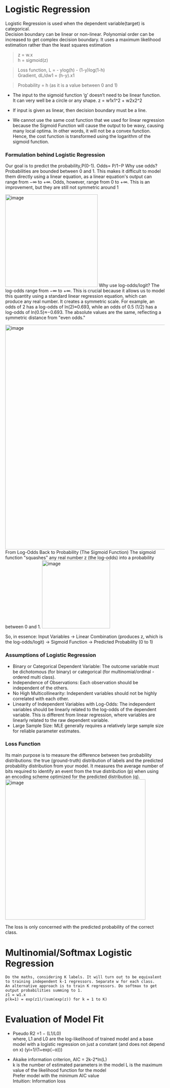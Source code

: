 # Logistic Regression
Logistic Regression is used when the dependent variable(target) is categorical.  
Decision boundary can be linear or non-linear. Polynomial order can be increased to get complex decision boundary.
It uses a maximum likelihood estimation rather than the least squares estimation  

> z = w.x  
> h = sigmoid(z) 

> Loss function, L = - ylog(h) - (1-y)log(1-h)  
> Gradient, dL/dw1 = (h-y).x1

> Probability = h (as it is a value between 0 and 1)

* The input to the sigmoid function ‘g’ doesn’t need to be linear function. It can very well be a circle or any shape. z = w1x1^2 + w2x2^2

* If input is given as linear, then decision boundary must be a line.

* We cannot use the same cost function that we used for linear regression because the Sigmoid Function will cause the output to be wavy, causing many local optima. 
  In other words, it will not be a convex function. Hence, the cost function is transformed using the logarithm of the sigmoid function.

### Formulation behind Logistic Regression
Our goal is to predict the probability,P(0-1). 
Odds= P/1−P
Why use odds?
Probabilities are bounded between 0 and 1. This makes it difficult to model them directly using a linear equation, as a linear equation's output can range from −∞ to +∞.
Odds, however, range from 0 to +∞. This is an improvement, but they are still not symmetric around 1

​<img width="292" alt="image" src="https://github.com/user-attachments/assets/662a4b46-a38f-4f98-a85d-4294f462c281" />
Why use log-odds/logit?
The log-odds range from −∞ to +∞. This is crucial because it allows us to model this quantity using a standard linear regression equation, which can produce any real number.
It creates a symmetric scale. For example, an odds of 2 has a log-odds of ln(2)≈0.693, while an odds of 0.5 (1/2) has a log-odds of ln(0.5)≈−0.693. The absolute values are the same, reflecting a symmetric distance from "even odds."

<img width="709" alt="image" src="https://github.com/user-attachments/assets/c3d85821-4ba9-42ff-9d92-4efad58d1b27" />
From Log-Odds Back to Probability (The Sigmoid Function)
The sigmoid function "squashes" any real number z (the log-odds) into a probability between 0 and 1.
<img width="215" alt="image" src="https://github.com/user-attachments/assets/81eb2c16-10cf-433e-a58e-c9dba54ae0f5" />

So, in essence: Input Variables → Linear Combination (produces z, which is the log-odds/logit) → Sigmoid Function → Predicted Probability (0 to 1)

### Assumptions of Logistic Regression
* Binary or Categorical Dependent Variable: The outcome variable must be dichotomous (for binary) or categorical (for multinomial/ordinal - ordered multi class).
* Independence of Observations: Each observation should be independent of the others.
* No High Multicollinearity: Independent variables should not be highly correlated with each other.
* Linearity of Independent Variables with Log-Odds: The independent variables should be linearly related to the log-odds of the dependent variable. This is different from linear regression, where variables are linearly related to the raw dependent variable.
* Large Sample Size: MLE generally requires a relatively large sample size for reliable parameter estimates.

### Loss Function
Its main purpose is to measure the difference between two probability distributions: the true (ground-truth) distribution of labels and the predicted probability distribution from your model. It measures the average number of bits required to identify an event from the true distribution (p) when using an encoding scheme optimized for the predicted distribution (q).
<img width="443" alt="image" src="https://github.com/user-attachments/assets/411db1e0-b35c-426d-bfe9-9ab86ab8b62b" />

The loss is only concerned with the predicted probability of the correct class.
# Multinomial/Softmax Logistic Regression
```
Do the maths, considering K labels. It will turn out to be equivalent to training independent k-1 regressors. Separate w for each class.
An alternative approach is to train K regressors. Do softmax to get output probabilities summing to 1.
z1 = w1.x
p(k=1) = exp(z1)/(sum(exp(z)) for k = 1 to K)
```

# Evaluation of Model Fit
* Pseudo R2 =1 − (L1/L0)  
where, L1 and L0 are the log-likelihood of trained model and a base model with a logistic regression on just a constant (and does not depend on x) (yi=1/(1+exp(−α)))

* Akaike information criterion, AIC = 2k-2*ln(L)  
k is the number of estimated parameters in the model
L is the maximum value of the likelihood function for the model  
Prefer model with the minimum AIC value  
Intuition: Information loss  

